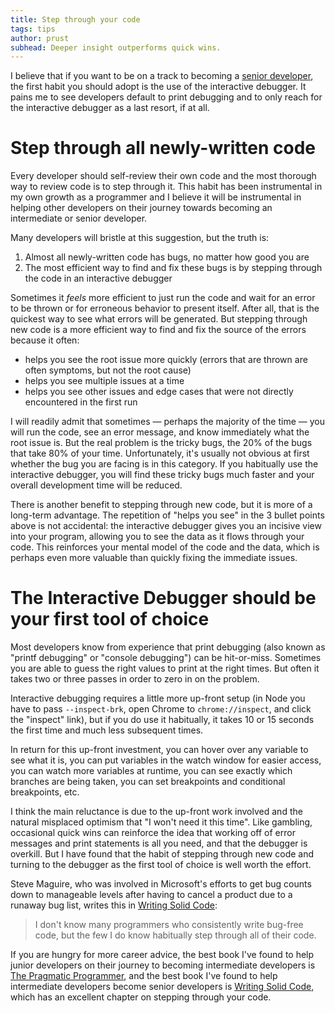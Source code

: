 ```yaml
---
title: Step through your code
tags: tips
author: prust
subhead: Deeper insight outperforms quick wins.
---
```


I believe that if you want to be on a track to becoming a [senior developer](https://softwareengineering.stackexchange.com/questions/14914/whats-the-difference-between-entry-level-jr-sr-developers), the first habit you should adopt is the use of the interactive debugger. It pains me to see developers default to print debugging and to only reach for the interactive debugger as a last resort, if at all.

# Step through all newly-written code

Every developer should self-review their own code and the most thorough way to review code is to step through it. This habit has been instrumental in my own growth as a programmer and I believe it will be instrumental in helping other developers on their journey towards becoming an intermediate or senior developer.

Many developers will bristle at this suggestion, but the truth is:

1. Almost all newly-written code has bugs, no matter how good you are
2. The most efficient way to find and fix these bugs is by stepping through the code in an interactive debugger

Sometimes it _feels_ more efficient to just run the code and wait for an error to be thrown or for erroneous behavior to present itself. After all, that is the quickest way to see what errors will be generated. But stepping through new code is a more efficient way to find and fix the source of the errors because it often:

- helps you see the root issue more quickly (errors that are thrown are often symptoms, but not the root cause)
- helps you see multiple issues at a time
- helps you see other issues and edge cases that were not directly encountered in the first run

I will readily admit that sometimes — perhaps the majority of the time — you will run the code, see an error message, and know immediately what the root issue is. But the real problem is the tricky bugs, the 20% of the bugs that take 80% of your time. Unfortunately, it's usually not obvious at first whether the bug you are facing is in this category. If you habitually use the interactive debugger, you will find these tricky bugs much faster and your overall development time will be reduced.

There is another benefit to stepping through new code, but it is more of a long-term advantage. The repetition of "helps you see" in the 3 bullet points above is not accidental: the interactive debugger gives you an incisive view into your program, allowing you to see the data as it flows through your code. This reinforces your mental model of the code and the data, which is perhaps even more valuable than quickly fixing the immediate issues.

# The Interactive Debugger should be your first tool of choice

Most developers know from experience that print debugging (also known as "printf debugging" or "console debugging") can be hit-or-miss. Sometimes you are able to guess the right values to print at the right times. But often it takes two or three passes in order to zero in on the problem.

Interactive debugging requires a little more up-front setup (in Node you have to pass `--inspect-brk`, open Chrome to `chrome://inspect`, and click the "inspect" link), but if you do use it habitually, it takes 10 or 15 seconds the first time and much less subsequent times.

In return for this up-front investment, you can hover over any variable to see what it is, you can put variables in the watch window for easier access, you can watch more variables at runtime, you can see exactly which branches are being taken, you can set breakpoints and conditional breakpoints, etc.

I think the main reluctance is due to the up-front work involved and the natural misplaced optimism that "I won't need it this time". Like gambling, occasional quick wins can reinforce the idea that working off of error messages and print statements is all you need, and that the debugger is overkill. But I have found that the habit of stepping through new code and turning to the debugger as the first tool of choice is well worth the effort.

Steve Maguire, who was involved in Microsoft's efforts to get bug counts down to manageable levels after having to cancel a product due to a runaway bug list, writes this in [Writing Solid Code](http://writingsolidcode.com):

> I don't know many programmers who consistently write bug-free code, but the few I do know habitually step through all of their code.

If you are hungry for more career advice, the best book I've found to help junior developers on their journey to becoming intermediate developers is [The Pragmatic Programmer](https://pragprog.com/book/tpp20/the-pragmatic-programmer-20th-anniversary-edition), and the best book I've found to help intermediate developers become senior developers is [Writing Solid Code](http://writingsolidcode.com), which has an excellent chapter on stepping through your code.
